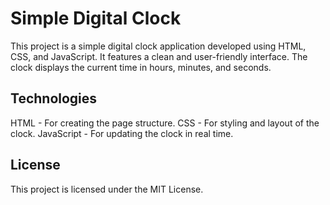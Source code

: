 # Simple Digital Clock

This project is a simple digital clock application developed using HTML, CSS, and JavaScript. It features a clean and user-friendly interface. The clock displays the current time in hours, minutes, and seconds.

## Technologies
HTML - For creating the page structure.
CSS - For styling and layout of the clock.
JavaScript - For updating the clock in real time.

## License
This project is licensed under the MIT License.
